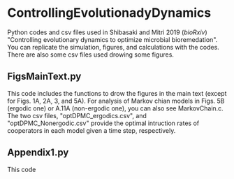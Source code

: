 # ControllingEvolutionadyDynamics
Python codes and csv files used in Shibasaki and Mitri 2019 (*bioRxiv*) "Controlling evolutionary dynamics to optimize microbial bioremedation".
You can replicate the simulation, figures, and calculations with the codes. 
There are also some csv files used drowing some figures.

## FigsMainText.py
This code includes the functions to drow the figures in the main text (except for Figs. 1A, 2A, 3, and 5A).
For analysis of Markov chian models in Figs. 5B (ergodic one) or A.11A (non-ergodic one), you can also see MarkovChain.c. The two csv files, "optDPMC_ergodics.csv", and "optDPMC_Nonergodic.csv" provide the optimal intruction rates of cooperators in each model given a time step, respectively. 

## Appendix1.py
This code 

